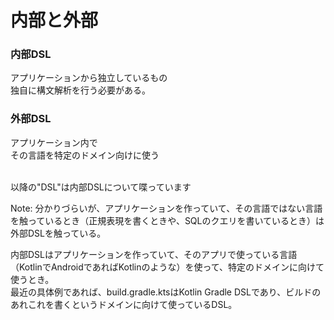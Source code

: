 # 内部と外部
### 内部DSL
アプリケーションから独立しているもの  
独自に構文解析を行う必要がある。
  
### 外部DSL
アプリケーション内で  
その言語を特定のドメイン向けに使う
  
<br />
以降の"DSL"は内部DSLについて喋っています  
  
Note:
分かりづらいが、アプリケーションを作っていて、その言語ではない言語を触っているとき（正規表現を書くときや、SQLのクエリを書いているとき）は外部DSLを触っている。  

内部DSLはアプリケーションを作っていて、そのアプリで使っている言語（KotlinでAndroidであればKotlinのような）を使って、特定のドメインに向けて使うとき。  
最近の具体例であれば、build.gradle.ktsはKotlin Gradle DSLであり、ビルドのあれこれを書くというドメインに向けて使っているDSL。
